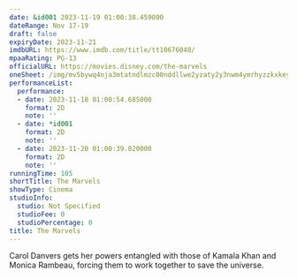 ```yaml
---
date: &id001 2023-11-19 01:00:38.459000
dateRange: Nov 17-19
draft: false
expiryDate: 2023-11-21
imdbURL: https://www.imdb.com/title/tt10676048/
mpaaRating: PG-13
officialURL: https://movies.disney.com/the-marvels
oneSheet: /img/mv5bywq4nja3mtatndlmzc00nddllwe2yzaty2y3nwm4ymrhyzzkxkeyxkfqcgdeqxvymtm1njm2odg1._v1_.jpg
performanceList:
  performance:
  - date: 2023-11-18 01:00:54.685000
    format: 2D
    note: ''
  - date: *id001
    format: 2D
    note: ''
  - date: 2023-11-20 01:00:39.020000
    format: 2D
    note: ''
runningTime: 105
shortTitle: The Marvels
showType: Cinema
studioInfo:
  studio: Not Specified
  studioFee: 0
  studioPercentage: 0
title: The Marvels
---
```


Carol Danvers gets her powers entangled with those of Kamala Khan and Monica Rambeau, forcing them to work together to save the universe.